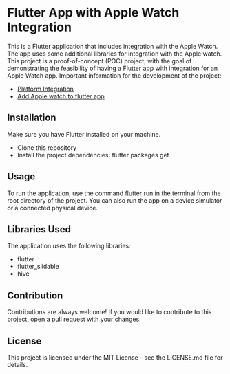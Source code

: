 # Flutter App with Apple Watch Integration
This is a Flutter application that includes integration with the Apple Watch. The app uses some additional libraries for integration with the Apple watch.
This project is a proof-of-concept (POC) project, with the goal of demonstrating the feasibility of having a Flutter app with integration for an Apple Watch app.
Important information for the development of the project:

- [Platform Integration](https://docs.flutter.dev/development/platform-integration/platform-channels?tab=type-mappings-swift-tab)
- [Add Apple watch to flutter app](https://medium.com/kbtg-life/adding-apple-watch-to-flutter-app-via-flutter-method-channel-f1443532d94e)

## Installation
Make sure you have Flutter installed on your machine.

- Clone this repository
- Install the project dependencies: flutter packages get

## Usage
To run the application, use the command flutter run in the terminal from the root directory of the project. You can also run the app on a device simulator or a connected physical device.

## Libraries Used
The application uses the following libraries:

- flutter
- flutter_slidable
- hive


## Contribution
Contributions are always welcome! If you would like to contribute to this project, open a pull request with your changes.

## License
This project is licensed under the MIT License - see the LICENSE.md file for details.